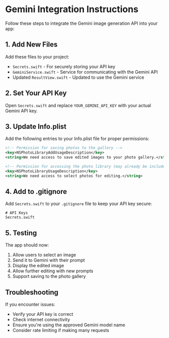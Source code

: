 # Gemini Integration Instructions

Follow these steps to integrate the Gemini image generation API into your app:

## 1. Add New Files

Add these files to your project:
- `Secrets.swift` - For securely storing your API key
- `GeminiService.swift` - Service for communicating with the Gemini API
- Updated `ResultView.swift` - Updated to use the Gemini service

## 2. Set Your API Key

Open `Secrets.swift` and replace `YOUR_GEMINI_API_KEY` with your actual Gemini API key.

## 3. Update Info.plist

Add the following entries to your Info.plist file for proper permissions:

```xml
<!-- Permission for saving photos to the gallery -->
<key>NSPhotoLibraryAddUsageDescription</key>
<string>We need access to save edited images to your photo gallery.</string>

<!-- Permission for accessing the photo library (may already be included) -->
<key>NSPhotoLibraryUsageDescription</key>
<string>We need access to select photos for editing.</string>
```

## 4. Add to .gitignore

Add `Secrets.swift` to your `.gitignore` file to keep your API key secure:

```
# API Keys
Secrets.swift
```

## 5. Testing

The app should now:
1. Allow users to select an image
2. Send it to Gemini with their prompt
3. Display the edited image
4. Allow further editing with new prompts
5. Support saving to the photo gallery

## Troubleshooting

If you encounter issues:
- Verify your API key is correct
- Check internet connectivity
- Ensure you're using the approved Gemini model name
- Consider rate limiting if making many requests
